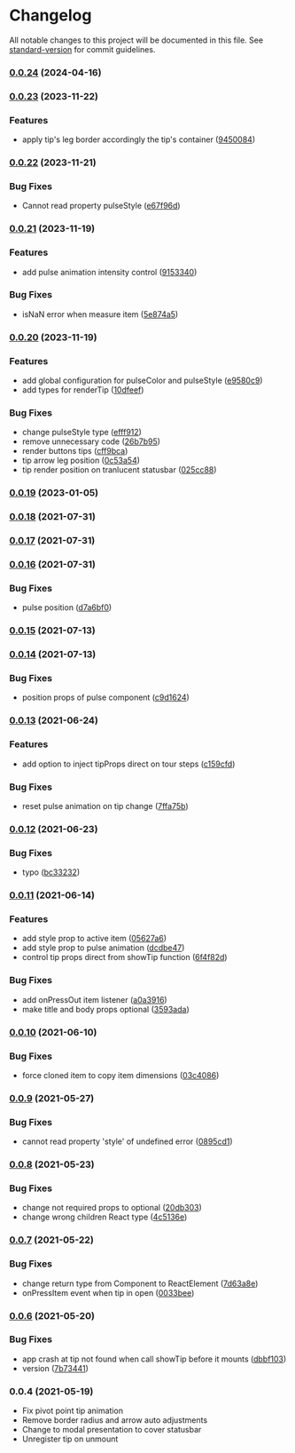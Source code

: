 # Changelog

All notable changes to this project will be documented in this file. See [standard-version](https://github.com/conventional-changelog/standard-version) for commit guidelines.

### [0.0.24](https://github.com/MaiconGilton/react-native-tip/compare/v0.0.23...v0.0.24) (2024-04-16)

### [0.0.23](https://github.com/MaiconGilton/react-native-tip/compare/v0.0.22...v0.0.23) (2023-11-22)


### Features

* apply tip's leg border accordingly the tip's container ([9450084](https://github.com/MaiconGilton/react-native-tip/commit/9450084445a33e4a44cfafb53c526420d999c550))

### [0.0.22](https://github.com/MaiconGilton/react-native-tip/compare/v0.0.21...v0.0.22) (2023-11-21)


### Bug Fixes

* Cannot read property pulseStyle ([e67f96d](https://github.com/MaiconGilton/react-native-tip/commit/e67f96df1f561d9e15eeb166f6f79b64684b7f34))

### [0.0.21](https://github.com/MaiconGilton/react-native-tip/compare/v0.0.20...v0.0.21) (2023-11-19)


### Features

* add pulse animation intensity control ([9153340](https://github.com/MaiconGilton/react-native-tip/commit/915334094a37777465b70124bf7c3742a3ffb17d))


### Bug Fixes

* isNaN error when measure item ([5e874a5](https://github.com/MaiconGilton/react-native-tip/commit/5e874a536b0d337db330640412bc3352a5f3c53b))

### [0.0.20](https://github.com/MaiconGilton/react-native-tip/compare/v0.0.19...v0.0.20) (2023-11-19)


### Features

* add global configuration for pulseColor and pulseStyle ([e9580c9](https://github.com/MaiconGilton/react-native-tip/commit/e9580c9a2de2006556ae24fca838fcad993503ea))
* add types for renderTip ([10dfeef](https://github.com/MaiconGilton/react-native-tip/commit/10dfeefff29451c7f855d689ee39b19ba4c79e12))


### Bug Fixes

* change pulseStyle type ([efff912](https://github.com/MaiconGilton/react-native-tip/commit/efff912b2c41c140d0f41374785d055100b5a31d))
* remove unnecessary code ([26b7b95](https://github.com/MaiconGilton/react-native-tip/commit/26b7b9551f997dfb9b5d449e73eda0489a23b818))
* render buttons tips ([cff9bca](https://github.com/MaiconGilton/react-native-tip/commit/cff9bca4a365fe6ea2c7665839f7516e3db718e1))
* tip arrow leg position ([0c53a54](https://github.com/MaiconGilton/react-native-tip/commit/0c53a5417847a290fd03f1f631aaaaf5bd1a4a07))
* tip render position on tranlucent statusbar ([025cc88](https://github.com/MaiconGilton/react-native-tip/commit/025cc880ff27cc7b1a87dd51e5c7bd5e7a2680ce))

### [0.0.19](https://github.com/MaiconGilton/react-native-tip/compare/v0.0.18...v0.0.19) (2023-01-05)

### [0.0.18](https://github.com/MaiconGilton/react-native-tip/compare/v0.0.17...v0.0.18) (2021-07-31)

### [0.0.17](https://github.com/MaiconGilton/react-native-tip/compare/v0.0.16...v0.0.17) (2021-07-31)

### [0.0.16](https://github.com/MaiconGilton/react-native-tip/compare/v0.0.15...v0.0.16) (2021-07-31)


### Bug Fixes

* pulse position ([d7a6bf0](https://github.com/MaiconGilton/react-native-tip/commit/d7a6bf01385fbe7355186110157d334c1e78f4de))

### [0.0.15](https://github.com/MaiconGilton/react-native-tip/compare/v0.0.14...v0.0.15) (2021-07-13)

### [0.0.14](https://github.com/MaiconGilton/react-native-tip/compare/v0.0.13...v0.0.14) (2021-07-13)


### Bug Fixes

* position props of pulse component ([c9d1624](https://github.com/MaiconGilton/react-native-tip/commit/c9d16248e4601d4325cb0da3499b6eb497bfac90))

### [0.0.13](https://github.com/MaiconGilton/react-native-tip/compare/v0.0.12...v0.0.13) (2021-06-24)


### Features

* add option to inject tipProps direct on tour steps ([c159cfd](https://github.com/MaiconGilton/react-native-tip/commit/c159cfda7dd0dbc988b74297989fdf5030f6eca8))


### Bug Fixes

* reset pulse animation on tip change ([7ffa75b](https://github.com/MaiconGilton/react-native-tip/commit/7ffa75b9d4dc62e414ee03c661f3729fdeadd74d))

### [0.0.12](https://github.com/MaiconGilton/react-native-tip/compare/v0.0.11...v0.0.12) (2021-06-23)


### Bug Fixes

* typo ([bc33232](https://github.com/MaiconGilton/react-native-tip/commit/bc33232f244d443ff1a277a1e8bdd38deb2df809))

### [0.0.11](https://github.com/MaiconGilton/react-native-tip/compare/v0.0.10...v0.0.11) (2021-06-14)


### Features

* add style prop to active item ([05627a6](https://github.com/MaiconGilton/react-native-tip/commit/05627a6762f5443b1db980a400f0ba78ff936497))
* add style prop to pulse animation ([dcdbe47](https://github.com/MaiconGilton/react-native-tip/commit/dcdbe47d9e8c3dd9a8f17d4ebe975a56bd91131e))
* control tip props direct from showTip function ([6f4f82d](https://github.com/MaiconGilton/react-native-tip/commit/6f4f82d92d5ffa2bc1bc2362182bb25e8b411bfb))


### Bug Fixes

* add onPressOut item listener ([a0a3916](https://github.com/MaiconGilton/react-native-tip/commit/a0a3916d0fd6475ae9f47920d6d0661f1b9991b4))
* make title and body props optional ([3593ada](https://github.com/MaiconGilton/react-native-tip/commit/3593ada5b3efc6dd29e1802cc3fabcc54b2d4d96))

### [0.0.10](https://github.com/MaiconGilton/react-native-tip/compare/v0.0.9...v0.0.10) (2021-06-10)


### Bug Fixes

* force cloned item to copy item dimensions ([03c4086](https://github.com/MaiconGilton/react-native-tip/commit/03c40862655515852afeb584f32f0fe988493134))

### [0.0.9](https://github.com/MaiconGilton/react-native-tip/compare/v0.0.8...v0.0.9) (2021-05-27)


### Bug Fixes

* cannot read property 'style' of undefined error ([0895cd1](https://github.com/MaiconGilton/react-native-tip/commit/0895cd165f9210fcb1b26f6a0ca0faacd2545423))

### [0.0.8](https://github.com/MaiconGilton/react-native-tip/compare/v0.0.7...v0.0.8) (2021-05-23)


### Bug Fixes

* change not required props to optional ([20db303](https://github.com/MaiconGilton/react-native-tip/commit/20db30328abc042c621e1f27f1c14468041111a3))
* change wrong children React type ([4c5136e](https://github.com/MaiconGilton/react-native-tip/commit/4c5136e624c5f6191a93a41663df392f21d09c30))

### [0.0.7](https://github.com/MaiconGilton/react-native-tip/compare/v0.0.6...v0.0.7) (2021-05-22)


### Bug Fixes

* change return type from Component to ReactElement ([7d63a8e](https://github.com/MaiconGilton/react-native-tip/commit/7d63a8e0e40e652510c1c2dadd429105608c7be2))
* onPressItem event when tip in open ([0033bee](https://github.com/MaiconGilton/react-native-tip/commit/0033beefab43f404ed85cb0d8efc5935522455b2))

### [0.0.6](https://github.com/MaiconGilton/react-native-tip/compare/v0.0.5...v0.0.6) (2021-05-20)


### Bug Fixes

* app crash at tip not found when call showTip before it mounts ([dbbf103](https://github.com/MaiconGilton/react-native-tip/commit/dbbf1034bafb39986b03e9c2f200784ba48f0d32))
* version ([7b73441](https://github.com/MaiconGilton/react-native-tip/commit/7b73441ddcd0465eaf4cabc0f6adcc70f5daac7b))

### 0.0.4 (2021-05-19)

- Fix pivot point tip animation
- Remove border radius and arrow auto adjustments
- Change to modal presentation to cover statusbar
- Unregister tip on unmount
